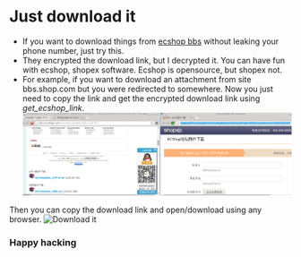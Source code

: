 Just download it
========
* If you want to download things from [ecshop bbs](http://bbs.ecshop.com) without leaking your phone number, just try this.
* They encrypted the download link, but I decrypted it. You can have fun with ecshop, shopex software. Ecshop is opensource, but shopex not.
* For example, if you want to download an attachment from site bbs.shop.com but you were redirected to somewhere. Now you just need to 
copy the link and get the encrypted download link using *get_ecshop_link*.
![Demo](static/snapshot22.png "Demo")

Then you can copy the download link and open/download using any browser.
![Download it](static/snapshop23.png "Download it")

### Happy hacking ###
